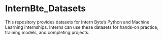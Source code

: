# InternBte_Datasets
This repository provides datasets for Intern Byte’s Python and Machine Learning internships. Interns can use these datasets for hands-on practice, training models, and completing projects.
